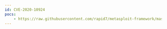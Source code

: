 ```yaml
---
id: CVE-2020-10924
pocs:
    - https://raw.githubusercontent.com/rapid7/metasploit-framework/master/modules/auxiliary/admin/http/netgear_r6700_pass_reset.rb
---
```

